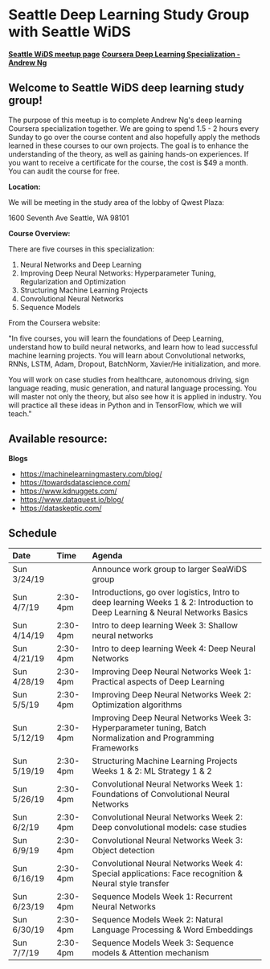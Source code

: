 # Seattle Deep Learning Study Group with Seattle WiDS 

**[Seattle WiDS meetup page](https://www.meetup.com/Seattle-WiDS-Meetup/)**
**[Coursera Deep Learning Specialization - Andrew Ng](https://www.coursera.org/specializations/deep-learning)**

## Welcome to Seattle WiDS deep learning study group!

The purpose of this meetup is to complete Andrew Ng's deep learning Coursera specialization together. We are going to spend 1.5 - 2 hours every Sunday to go over the course content and also hopefully apply the methods learned in these courses to our own projects. The goal is to enhance the understanding of the theory, as well as gaining hands-on experiences. If you want to receive a certificate for the course, the cost is $49 a month. You can audit the course for free. 

**Location:**

We will be meeting in the study area of the lobby of Qwest Plaza:

1600 Seventh Ave 
Seattle, WA 98101 

**Course Overview:**

There are five courses in this specialization: 

1. Neural Networks and Deep Learning
2. Improving Deep Neural Networks: Hyperparameter Tuning, Regularization and Optimization 
3. Structuring Machine Learning Projects
4. Convolutional Neural Networks 
5. Sequence Models

From the Coursera website:

"In five courses, you will learn the foundations of Deep Learning, understand how to build neural networks, and learn how to lead successful machine learning projects. You will learn about Convolutional networks, RNNs, LSTM, Adam, Dropout, BatchNorm, Xavier/He initialization, and more. 

You will work on case studies from healthcare, autonomous driving, sign language reading, music generation, and natural language processing. You will master not only the theory, but also see how it is applied in industry. You will practice all these ideas in Python and in TensorFlow, which we will teach."

## Available resource:

**Blogs**
  - https://machinelearningmastery.com/blog/
  - https://towardsdatascience.com/
  - https://www.kdnuggets.com/
  - https://www.dataquest.io/blog/
  - https://dataskeptic.com/

## Schedule

| Date | Time | Agenda |
|:---|:---|:---|
| Sun 3/24/19 | | Announce work group to larger SeaWiDS group |
| Sun 4/7/19 | 2:30-4pm | Introductions, go over logistics, Intro to deep learning Weeks 1 & 2: Introduction to Deep Learning & Neural Networks Basics |  
| Sun 4/14/19  | 2:30-4pm | Intro to deep learning Week 3: Shallow neural networks |
| Sun 4/21/19 | 2:30-4pm | Intro to deep learning Week 4: Deep Neural Networks |
| Sun 4/28/19 | 2:30-4pm | Improving Deep Neural Networks Week 1: Practical aspects of Deep Learning |
| Sun 5/5/19 | 2:30-4pm | Improving Deep Neural Networks Week 2: Optimization algorithms |
| Sun 5/12/19 | 2:30-4pm | Improving Deep Neural Networks Week 3: Hyperparameter tuning, Batch Normalization and Programming Frameworks |
| Sun 5/19/19 | 2:30-4pm | Structuring Machine Learning Projects Weeks 1 & 2: ML Strategy 1 & 2 |
| Sun 5/26/19 | 2:30-4pm | Convolutional Neural Networks Week 1: Foundations of Convolutional Neural Networks |
| Sun 6/2/19 | 2:30-4pm | Convolutional Neural Networks Week 2: Deep convolutional models: case studies |
| Sun 6/9/19 | 2:30-4pm | Convolutional Neural Networks Week 3: Object detection |
| Sun 6/16/19 | 2:30-4pm | Convolutional Neural Networks Week 4: Special applications: Face recognition & Neural style transfer |
| Sun 6/23/19 | 2:30-4pm | Sequence Models Week 1: Recurrent Neural Networks |
| Sun 6/30/19 | 2:30-4pm | Sequence Models Week 2: Natural Language Processing & Word Embeddings |
| Sun 7/7/19 | 2:30-4pm | Sequence Models Week 3: Sequence models & Attention mechanism |


